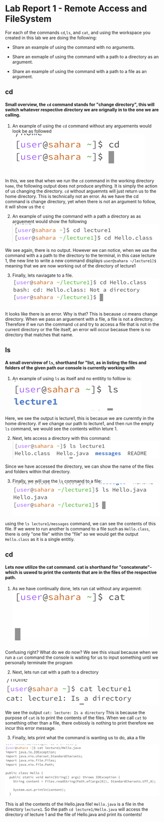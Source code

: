 # Lab Report 1 - Remote Access and FileSystem


For each of the commands `cd`,`ls`, and `cat`, and using the workspace you created in this lab we are doing the following:

* Share an example of using the command with no arguments. 

* Share an exmaple of using the command with a path to a directory as an argument.

* Share an example of using the command with a path to a file as an argument.

## cd

#### Small overview, the `cd` command stands for "change directory", this will switch whatever respective directory we are orignally in to the one we are calling.

1) An example of using the `cd` command without any arguements would look be as followed
   ![Image](cd1.png)

In this, we see that when we run the `cd` command in the working directory `home`, the following output does not produce anything. It is simply the action of us changing the directory. `cd` without arguemnts will just return us to the home directory. This is technically not an error. As we have the cd command is change directory, yet when there is not an argument to follow, it will show us the c

2) An example of using the command with a path a directory as as arguement would show the following
 ![Image](cd2.png)

We see again, there is no output. However we can notice, when we use the command with a a path to the directory to the terminal, in this case lecture 1, the new line to write a new command displays `user@sahara ~/lecture1]$` meaning that we are now working out of the directory of lecture1 

3) Finally, lets naviagate to a file.
   ![Image](cd3.png)


It looks like there is an error. Why is that? This is because `cd` means change directory. When we pass an arguement with a file, a file is not a directory. Therefore if we run the command `cd` and try to access a file that is not in the current directory or the file itself, an error will occur becasue there is no directory that matches that name.

## ls
#### A small overvirew of `ls`, shorthand for "list, as in listing the files and folders of the given path our console is currently working with

1) An example of using `ls` as itself and no entitity to folllow is:
  ![Image](ls1.png)

Here, we see the output is lecture1, this is becasue we are curerntly in the home directory. if we change our path to lecture1, and then run the empty `ls` command, we would see the contents within leture 1. 

2) Next, lets access a directory with this command: 
![Image](ls2.png)

Since we have accessed the directory, we can show the name of the files and folders within that directory.

3) Finally, we will use the `ls` command to a file:
![Image](ls3.png)

using the `ls lecture1/messages` command, we can see the contents of this file. If we were to run another ls command to a file such as `Hello.class`, there is only "one file" within the "file" so we would get the output `Hello.class` as it is a single entitiy.

## cd 
#### Lets now utilize the cat command. cat is shorthand for "concatenate"- which is uswed to print the contents that are in the files of the respective path.

1) As we have continually done, lets run cat without any arguemnt:
![Image](cat1.png)

Confusing right? What do we do now? We see this visual because when we run a `cat` command the console is waiting for us to input something until we personally terminate the program

2) Next, lets run cat with a path to a directory

![Image](cat2.png)

We see the output `cat: lecture: Is a directory` This is because the purpose of `cat` is to print the contents of the files. When we call `cat` to something other than a file, there ovbiosly is nothing to print therefore we incur this error message.

3) Finally, lets print what the command is wanting us to do, aka a file

![Image](cat3.png)

This is all the contents of the Hello.java file! `Hello.java` is a file in the directory `lecture1`. So the path `cd lecture1/Hello.java` will access the directory of lecture 1 and the file of Hello.java and print its contents!
